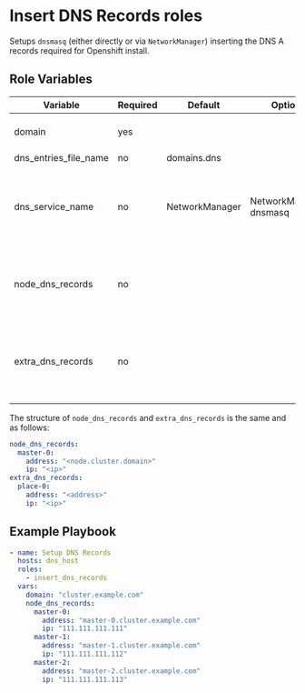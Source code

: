 # Insert DNS Records roles

Setups `dnsmasq` (either directly or via `NetworkManager`) inserting the DNS A records required for Openshift install.

## Role Variables

| Variable              | Required | Default        | Options                 | Comments                                                    |
| --------------------- | -------- | -------------- | ----------------------- | ----------------------------------------------------------- |
| domain                | yes      |                |                         | base for the dns entries                                    |
| dns_entries_file_name | no       | domains.dns    |                         |                                                             |
| dns_service_name      | no       | NetworkManager | NetworkManager, dnsmasq | the name of the service you want to manage your dns records |
| node_dns_records      | no       |                |                         | dns records for the nodes of the Openshift cluster          |
| extra_dns_records     | no       |                |                         | used to defined dns records which are excess of the         |

The structure of `node_dns_records` and `extra_dns_records` is the same and as follows:

```yaml
node_dns_records:
  master-0:
    address: "<node.cluster.domain>"
    ip: "<ip>"
extra_dns_records:
  place-0:
    address: "<address>"
    ip: "<ip>"
```

## Example Playbook

```yaml
- name: Setup DNS Records
  hosts: dns_host
  roles:
    - insert_dns_records
  vars:
    domain: "cluster.example.com"
    node_dns_records:
      master-0:
        address: "master-0.cluster.example.com"
        ip: "111.111.111.111"
      master-1:
        address: "master-1.cluster.example.com"
        ip: "111.111.111.112"
      master-2:
        address: "master-2.cluster.example.com"
        ip: "111.111.111.113"
```
